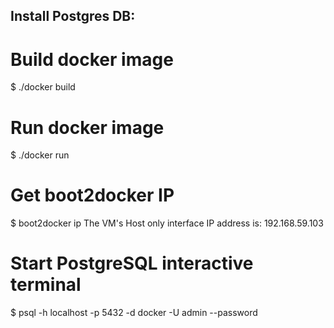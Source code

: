 ## Install Postgres DB:

# Build docker image
$ ./docker build

# Run docker image
$ ./docker run

# Get boot2docker IP
$ boot2docker ip
 The VM's Host only interface IP address is: 192.168.59.103

# Start PostgreSQL interactive terminal
$ psql -h localhost -p 5432 -d docker -U admin --password